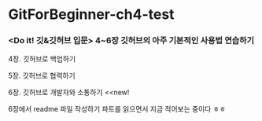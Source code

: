 # GitForBeginner-ch4-test
### <Do it! 깃&amp;깃허브 입문> 4~6장 깃허브의 아주 기본적인 사용법 연습하기


4장. 깃허브로 백업하기

5장. 깃허브로 협력하기 

6장. 깃허브로 개발자와 소통하기  <<new!

6장에서 readme 파일 작성하기 파트를 읽으면서 지금 적어보는 중이다 ㅎㅎ
